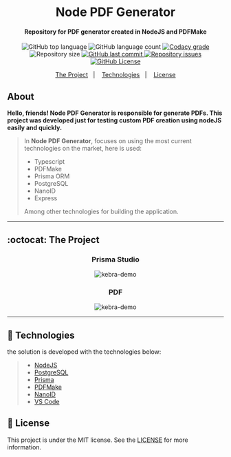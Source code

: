 <h1 align="center">
    <br>
    Node PDF Generator
    <br>
</h1>

<h4 align="center">
   Repository for PDF generator created in NodeJS and PDFMake
</h4>

<p align="center">
  <img alt="GitHub top language" src="https://img.shields.io/github/languages/top/pedrogiampietro/pdf-make.svg">

  <img alt="GitHub language count" src="https://img.shields.io/github/languages/count/pedrogiampietro/pdf-make.svg">

  <a href="https://www.codacy.com/app/pedrogiampietro/pdf-make?utm_source=github.com&amp;utm_medium=referral&amp;utm_content=pedrogiampietro/pdf-make&amp;utm_campaign=Badge_Grade">
    <img alt="Codacy grade" src="https://api.codacy.com/project/badge/Grade/d9a93d557a8f4977910e5b6ae1d708fe">
  </a>

  <img alt="Repository size" src="https://img.shields.io/github/repo-size/pedrogiampietro/pdf-make.svg">
  <a href="https://github.com/pedrogiampietro/pdf-make/commits/master">
    <img alt="GitHub last commit" src="https://img.shields.io/github/last-commit/pedrogiampietro/pdf-make.svg">
  </a>

  <a href="https://github.com/pedrogiampietro/pdf-make/issues">
    <img alt="Repository issues" src="https://img.shields.io/github/issues/pedrogiampietro/pdf-make.svg">
  </a>

  <a href="https://github.com/pedrogiampietro/pdf-make/blob/master/LICENSE">
    <img alt="GitHub License" src="https://img.shields.io/github/license/pedrogiampietro/pdf-make.svg">
  </a>
</p>

<p align="center">
  <a href="#octocat-the-project">The Project</a>&nbsp;&nbsp;&nbsp;|&nbsp;&nbsp;&nbsp;
  <a href="#rocket-technologies">Technologies</a>&nbsp;&nbsp;&nbsp;|&nbsp;&nbsp;&nbsp;
  <a href="#memo-license">License</a>
</p>

## About

**Hello, friends! Node PDF Generator is responsible for generate PDFs. This project was developed just for testing custom PDF creation using nodeJS easily and quickly.**

> In **Node PDF Generator**, focuses on using the most current technologies on the market, here is used:
>
> - Typescript
> - PDFMake
> - Prisma ORM
> - PostgreSQL
> - NanoID
> - Express
>
> Among other technologies for building the application.

---

## :octocat: The Project

<h3 align="center">Prisma Studio</h3>
<p align="center">
    <img src="https://drive.google.com/uc?export=view&id=1ZubmXrw4LCUoBWKT1OcgQYvB0ohMnXet" alt="kebra-demo" />
</p>

<h3 align="center">PDF</h3>
<p align="center">
    <img src="https://drive.google.com/uc?export=view&id=1CHzJ4hbkJRW0Lh_PwseQJOoMoVvYz3fL" alt="kebra-demo" />
</p>

---

## :rocket: Technologies

the solution is developed with the technologies below:

> - [NodeJS](https://golang.org/)
> - [PostgreSQL](https://www.postgresql.org/)
> - [Prisma][prisma]
> - [PDFMake][pdfmake]
> - [NanoID][nanoid]
> - [VS Code](https://code.visualstudio.com/)

## :memo: License

This project is under the MIT license. See the [LICENSE](https://github.com/pedrogiampietro/pdf-make/blob/master/LICENSE) for more information.

[prisma]: https://www.prisma.io/
[pdfmake]: http://pdfmake.org/#/
[nanoid ]: https://github.com/ai/nanoid#readme
